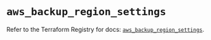 # `aws_backup_region_settings`

Refer to the Terraform Registry for docs: [`aws_backup_region_settings`](https://registry.terraform.io/providers/hashicorp/aws/5.70.0/docs/resources/backup_region_settings).
